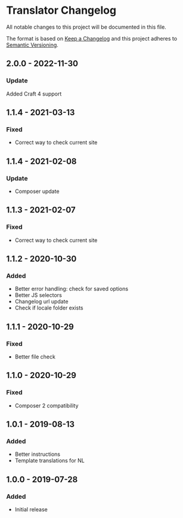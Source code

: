 # Translator Changelog

All notable changes to this project will be documented in this file.

The format is based on [Keep a Changelog](http://keepachangelog.com/) and this project adheres to [Semantic Versioning](http://semver.org/).

## 2.0.0 - 2022-11-30
### Update
Added Craft 4 support

## 1.1.4 - 2021-03-13
### Fixed
- Correct way to check current site

## 1.1.4 - 2021-02-08
### Update
- Composer update

## 1.1.3 - 2021-02-07
### Fixed
- Correct way to check current site

## 1.1.2 - 2020-10-30
### Added
- Better error handling: check for saved options
- Better JS selectors
- Changelog url update
- Check if locale folder exists

## 1.1.1 - 2020-10-29
### Fixed
- Better file check

## 1.1.0 - 2020-10-29
### Fixed
- Composer 2 compatibility

## 1.0.1 - 2019-08-13
### Added
- Better instructions
- Template translations for NL

## 1.0.0 - 2019-07-28
### Added
- Initial release
